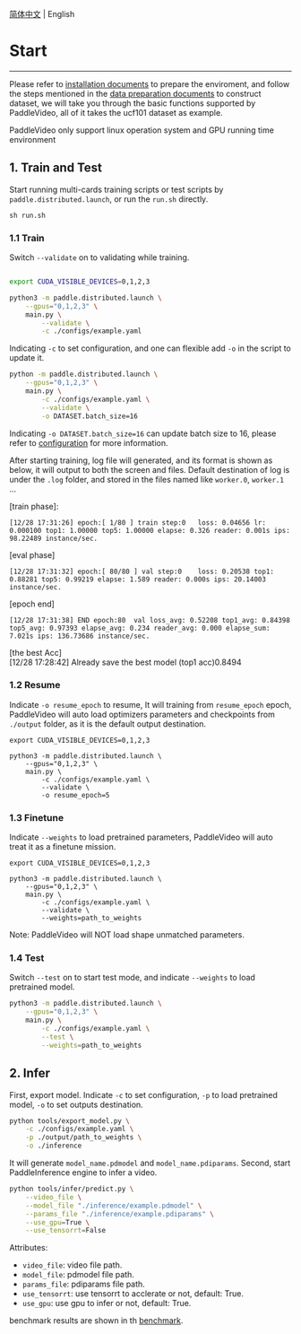 [简体中文](../zh-CN/getting_started.md) | English

# Start
---

Please refer to [installation documents](./install.md) to prepare the enviroment, and follow the steps mentioned in the [data preparation documents](./data/) to construct dataset, we will take you through the basic functions supported by PaddleVideo, all of it takes the ucf101 dataset as example.

PaddleVideo only support linux operation system and GPU running time environment

<a name="1"></a>
## 1. Train and Test

Start running multi-cards training scripts or test scripts by `paddle.distributed.launch`, or run the `run.sh` directly.

```shell
sh run.sh
```

<a name="model_train"></a>
### 1.1 Train

Switch `--validate` on to validating while training.

```bash

export CUDA_VISIBLE_DEVICES=0,1,2,3

python3 -m paddle.distributed.launch \
    --gpus="0,1,2,3" \
    main.py \
        --validate \
        -c ./configs/example.yaml
```

Indicating `-c` to set configuration, and one can flexible add `-o` in the script to update it.

```bash
python -m paddle.distributed.launch \
    --gpus="0,1,2,3" \
    main.py \
        -c ./configs/example.yaml \
        --validate \
        -o DATASET.batch_size=16
```
Indicating `-o DATASET.batch_size=16` can update batch size to 16, please refer to [configuration](./config.md) for more information.

After starting training, log file will generated, and its format is shown as below, it will output to both the screen and files. Default destination of log is under the `.log` folder, and stored in the files named like `worker.0`, `worker.1` ...

[train phase]:

    
    [12/28 17:31:26] epoch:[ 1/80 ] train step:0   loss: 0.04656 lr: 0.000100 top1: 1.00000 top5: 1.00000 elapse: 0.326 reader: 0.001s ips: 98.22489 instance/sec.
    
    
[eval phase]
    
    [12/28 17:31:32] epoch:[ 80/80 ] val step:0    loss: 0.20538 top1: 0.88281 top5: 0.99219 elapse: 1.589 reader: 0.000s ips: 20.14003 instance/sec.
    
    
[epoch end]
    
    [12/28 17:31:38] END epoch:80  val loss_avg: 0.52208 top1_avg: 0.84398 top5_avg: 0.97393 elapse_avg: 0.234 reader_avg: 0.000 elapse_sum: 7.021s ips: 136.73686 instance/sec.
    
    
[the best Acc]    
    [12/28 17:28:42] Already save the best model (top1 acc)0.8494
    

<a name="model_resume"></a>
### 1.2 Resume

Indicate `-o resume_epoch` to resume, It will training from ```resume_epoch``` epoch, PaddleVideo will auto load optimizers parameters and checkpoints from `./output` folder, as it is the default output destination.

```
export CUDA_VISIBLE_DEVICES=0,1,2,3

python3 -m paddle.distributed.launch \
    --gpus="0,1,2,3" \
    main.py \
        -c ./configs/example.yaml \
        --validate \
        -o resume_epoch=5

```


<a name="model_finetune"></a>
### 1.3 Finetune

Indicate `--weights` to load pretrained parameters, PaddleVideo will auto treat it as a finetune mission.
```
export CUDA_VISIBLE_DEVICES=0,1,2,3

python3 -m paddle.distributed.launch \
    --gpus="0,1,2,3" \
    main.py \
        -c ./configs/example.yaml \
        --validate \
        --weights=path_to_weights
```

Note: PaddleVideo will NOT load shape unmatched parameters.

<a name="model_test"></a>
### 1.4 Test

Switch `--test` on to start test mode, and indicate `--weights` to load pretrained model.

```bash
python3 -m paddle.distributed.launch \
    --gpus="0,1,2,3" \
    main.py \
        -c ./configs/example.yaml \
        --test \
        --weights=path_to_weights
```



<a name="model_inference"></a>
## 2. Infer

First, export model.
Indicate `-c` to set configuration, `-p` to load pretrained model, `-o` to set outputs destination.

```bash
python tools/export_model.py \
    -c ./configs/example.yaml \
    -p ./output/path_to_weights \
    -o ./inference
```


It will generate `model_name.pdmodel` and `model_name.pdiparams`.
Second, start PaddleInference engine to infer a video.

```bash
python tools/infer/predict.py \
    --video_file \
    --model_file "./inference/example.pdmodel" \
    --params_file "./inference/example.pdiparams" \
    --use_gpu=True \
    --use_tensorrt=False
```

Attributes:
+ `video_file`: video file path.
+ `model_file`: pdmodel file path.
+ `params_file`: pdiparams file path.
+ `use_tensorrt`: use tensorrt to acclerate or not, default: True.
+ `use_gpu`: use gpu to infer or not, default: True.

benchmark results are shown in th [benchmark](./benchmark.md).
